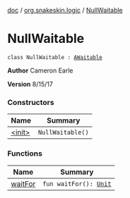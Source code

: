 [doc](../../index.md) / [org.snakeskin.logic](../index.md) / [NullWaitable](./index.md)

# NullWaitable

`class NullWaitable : `[`AWaitable`](../../org.snakeskin.ability/-a-waitable/index.md)

**Author**
Cameron Earle

**Version**
8/15/17

### Constructors

| Name | Summary |
|---|---|
| [&lt;init&gt;](-init-.md) | `NullWaitable()` |

### Functions

| Name | Summary |
|---|---|
| [waitFor](wait-for.md) | `fun waitFor(): `[`Unit`](https://kotlinlang.org/api/latest/jvm/stdlib/kotlin/-unit/index.html) |
